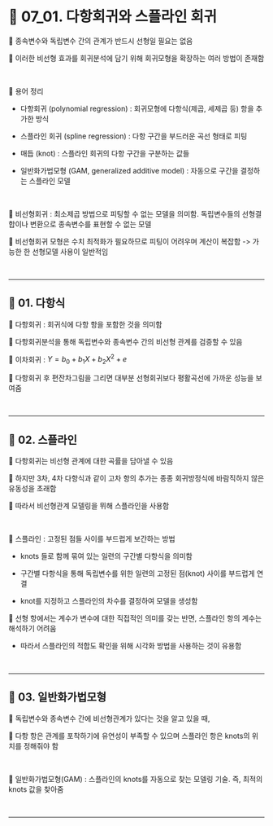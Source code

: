 # 🎰 07_01. 다항회귀와 스플라인 회귀  

🎲 종속변수와 독립변수 간의 관계가 반드시 선형일 필요는 없음  

🎲 이러한 비선형 효과를 회귀분석에 담기 위해 회귀모형을 확장하는 여러 방법이 존재함  

<br>  

🎲 용어 정리  

- 다항회귀 (polynomial regression) : 회귀모형에 다항식(제곱, 세제곱 등) 항을 추가한 방식  
   
- 스플라인 회귀 (spline regression) : 다항 구간을 부드러운 곡선 형태로 피팅  
   
- 매듭 (knot) : 스플라인 회귀의 다항 구간을 구분하는 값들  
   
- 일반화가법모형 (GAM, generalized additive model) : 자동으로 구간을 결정하는 스플라인 모델  
   
<br>  

🎲 비선형회귀 : 최소제곱 방법으로 피팅할 수 없는 모델을 의미함. 독립변수들의 선형결합이나 변환으로 종속변수를 표현할 수 없는 모델  

🎲 비선형회귀 모형은 수치 최적화가 필요하므로 피팅이 어려우며 계산이 복잡함 -> 가능한 한 선형모델 사용이 일반적임  

<br>  

***  

## 🎰 01. 다항식  

🎲 다항회귀 : 회귀식에 다항 항을 포함한 것을 의미함  

🎲 다항회귀분석을 통해 독립변수와 종속변수 간의 비선형 관계를 검증할 수 있음  


🎲 이차회귀 : $Y = b_0 + b_1X + b_2X^2 + e$  

🎲 다항회귀 후 편잔차그림을 그리면 대부분 선형회귀보다 평활곡선에 가까운 성능을 보여줌  

<br>  

***  

## 🎰 02. 스플라인  

🎲 다항회귀는 비선형 관계에 대한 곡률을 담아낼 수 있음  

🎲 하지만 3차, 4차 다항식과 같이 고차 항의 추가는 종종 회귀방정식에 바람직하지 않은 유동성을 초래함  

🎲 따라서 비선형관계 모델링을 뮈해 스플라인을 사용함  

<br>  


🎲 스플라인 : 고정된 점들 사이를 부드럽게 보간하는 방법  

- knots 들로 함께 묶여 있는 일련의 구간별 다항식을 의미함  
 

- 구간별 다항식을 통해 독립변수를 위한 일련의 고정된 점(knot) 사이를 부드럽게 연결  
   
- knot를 지정하고 스플라인의 차수를 결정하여 모델을 생성함  
   
🎲 선형 항에서는 계수가 변수에 대한 직접적인 의미를 갖는 반면, 스플라인 항의 계수는 해석하기 어려움  

- 따라서 스플라인의 적합도 확인을 위해 시각화 방법을 사용하는 것이 유용함  
   
<br>  
 
***  

## 🎰 03. 일반화가법모형  

🎲 독립변수와 종속변수 간에 비선형관계가 있다는 것을 알고 있을 때,  

🎲 다항 항은 관계를 포착하기에 유연성이 부족할 수 있으며 스플라인 항은 knots의 위치를 정해줘야 함  

<br>  

🎲 일반화가법모형(GAM) : 스플라인의 knots를 자동으로 찾는 모델링 기술. 즉, 최적의 knots 값을 찾아줌  

<br>  

***  
